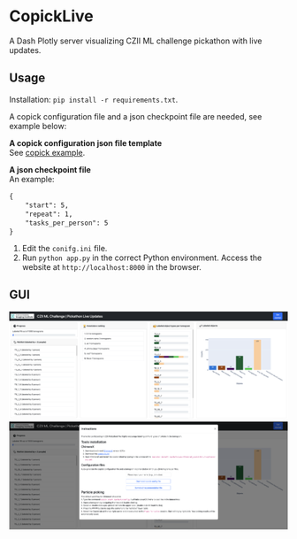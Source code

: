 # CopickLive
A Dash Plotly server visualizing CZII ML challenge pickathon with live updates.  


## Usage
Installation: `pip install -r requirements.txt`.   

A copick configuration file and a json checkpoint file are needed, see example below:

**A copick configuration json file template**  
See [copick example](https://github.com/uermel/copick).

**A json checkpoint file**     
An example:  
```
{  
    "start": 5,  
    "repeat": 1,  
    "tasks_per_person": 5  
}  
``` 

1. Edit the `conifg.ini` file.  
2. Run `python app.py` in the correct Python environment. Access the website at `http://localhost:8000` in the browser.

## GUI

![CZII copick live update](assets/gui-1.png)
![CZII copick live update](assets/gui-2.png)
